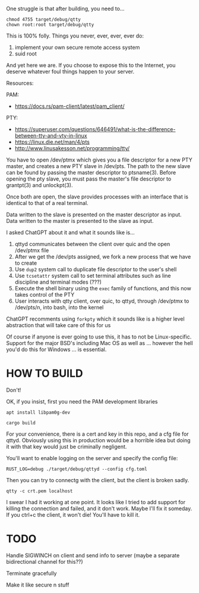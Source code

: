 One struggle is that after building, you need to...

```
chmod 4755 target/debug/qtty
chown root:root target/debug/qtty
```

This is 100% folly. Things you never, ever, ever, ever do:

1. implement your own secure remote access system
2. suid root

And yet here we are. If you choose to expose this to the Internet, you deserve whatever foul
things happen to your server.

Resources:

PAM:
* https://docs.rs/pam-client/latest/pam_client/

PTY:
* https://superuser.com/questions/646491/what-is-the-difference-between-tty-and-vty-in-linux
* https://linux.die.net/man/4/pts
* http://www.linusakesson.net/programming/tty/

You have to open /dev/ptmx which gives you a file descriptor for a new PTY master, and creates
a new PTY slave in /dev/pts. The path to the new slave can be found by passing the master
descriptor to ptsname(3). Before opening the pty slave, you must pass the master's file
descriptor to grantpt(3) and unlockpt(3).

Once both are open, the slave provides processes with an interface that is identical to that
of a real terminal.

Data written to the slave is presented on the master descriptor as input. Data written to the
master is presented to the slave as input.

I asked ChatGPT about it and what it sounds like is...

1. qttyd communicates between the client over quic and the open /dev/ptmx file
2. After we get the /dev/pts assigned, we fork a new process that we have to create
3. Use `dup2` system call to duplicate file descriptor to the user's shell
4. Use `tcsetattr` system call to set terminal attributes such as line discipline and terminal modes (???)
5. Execute the shell binary using the `exec` family of functions, and this now takes control of the PTY
6. User interacts with qtty client, over quic, to qttyd, through /dev/ptmx to /dev/pts/n, into bash, into the kernel

ChatGPT recomments using `forkpty` which it sounds like is a higher level abstraction that will take care of this for us

Of course if anyone is ever going to use this, it has to not be Linux-specific. Support for the major BSD's
including Mac OS as well as ... however the hell you'd do this for Windows ... is essential.

HOW TO BUILD
============

Don't!

OK, if you insist, first you need the PAM development libraries

```
apt install libpam0g-dev

cargo build
```

For your convenience, there is a cert and key in this repo, and a cfg file for qttyd.
Obviously using this in production would be a horrible idea but doing it with that key
would just be criminally negligent.

You'll want to enable logging on the server and specify the config file:

```
RUST_LOG=debug ./target/debug/qttyd --config cfg.toml
```

Then you can try to connectg with the client, but the client is broken sadly.

```
qtty -c crt.pem localhost
```

I swear I had it working at one point. It looks like I tried to add support for killing
the connection and failed, and it don't work. Maybe I'll fix it someday. If you ctrl+c
the client, it won't die! You'll have to kill it.

TODO
====

Handle SIGWINCH on client and send info to server (maybe a separate bidirectional channel for this??)

Terminate gracefully

Make it like secure n stuff
